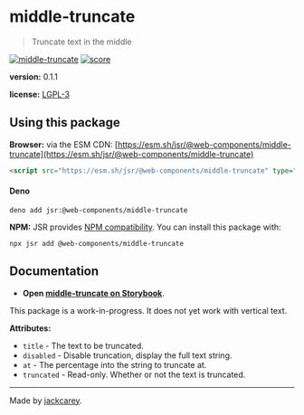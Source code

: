 # middle-truncate

> Truncate text in the middle

[![middle-truncate](https://jsr.io/badges/@web-components/middle-truncate)](https://jsr.io/@web-components/middle-truncate) [![score](https://jsr.io/badges/@web-components/middle-truncate/score)](https://jsr.io/@web-components/middle-truncate/score)

**version:** 0.1.1

**license:** [LGPL-3](./LICENSE.md)

## Using this package

**Browser:** via the ESM CDN: [https://esm.sh/jsr/@web-components/middle-truncate](https://esm.sh/jsr/@web-components/middle-truncate) 

```html
<script src="https://esm.sh/jsr/@web-components/middle-truncate" type="module"></script>
```

#### Deno

```
deno add jsr:@web-components/middle-truncate
```

**NPM:** JSR provides [NPM compatibility](https://jsr.io/docs/npm-compatibility). You can install this package with:

```
npx jsr add @web-components/middle-truncate
```

## Documentation

- **Open [middle-truncate on Storybook](https://jackcarey.co.uk/web-components/storybook-static/?path=/docs/components-middle-truncate)**.

This package is a work-in-progress. It does not yet work with vertical text.

**Attributes:**

-   `title` - The text to be truncated.
-   `disabled` - Disable truncation, display the full text string.
-   `at` - The percentage into the string to truncate at.
-   `truncated` - Read-only. Whether or not the text is truncated.


---

Made by [jackcarey](https://jackcarey.co.uk).
